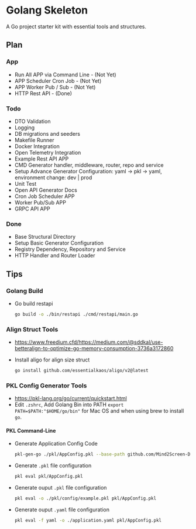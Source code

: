 # Golang Skeleton
A Go project starter kit with essential tools and structures.

## Plan

### App
- Run All APP via Command Line - (Not Yet)
- APP Scheduler Cron Job - (Not Yet)
- APP Worker Pub / Sub - (Not Yet)
- HTTP Rest API - (Done)

### Todo
- DTO Validation
- Logging
- DB migrations and seeders
- Makefile Runner
- Docker Integration
- Open Telemetry Integration
- Example Rest API APP
- CMD Generator handler, middleware, router, repo and service
- Setup Advance Generator Configuration: yaml -> pkl -> yaml, environment change: dev | prod
- Unit Test
- Open API Generator Docs
- Cron Job Scheduler APP
- Worker Pub/Sub APP
- GRPC API APP

### Done
- Base Structural Directory
- Setup Basic Generator Configuration
- Registry Dependency, Repository and Service
- HTTP Handler and Router Loader

## Tips

### Golang Build

- Go build restapi

    ```bash
    go build -o ./bin/restapi ./cmd/restapi/main.go
    ```

### Align Struct Tools

- https://www.freedium.cfd/https://medium.com/@sddkal/use-betteralign-to-optimize-go-memory-consumption-3736a3172860

- Install aligo for align size struct
    ```bash
    go install github.com/essentialkaos/aligo/v2@latest
    ```

### PKL Config Generator Tools

- https://pkl-lang.org/go/current/quickstart.html
- Edit `.zshrc`, Add Golang Bin into PATH `export PATH=$PATH:"$HOME/go/bin"` for Mac OS and when using brew to install `go`.

#### PKL Command-Line
- Generate Application Config Code
    ```bash
    pkl-gen-go ./pkl/AppConfig.pkl --base-path github.com/Mind2Screen-Dev-Team/go-skeleton
    ```

- Generate `.pkl` file configuration
    ```bash
    pkl eval pkl/AppConfig.pkl
    ```

- Generate ouput `.pkl` file configuration
    ```bash
    pkl eval -o ./pkl/config/example.pkl pkl/AppConfig.pkl
    ```

- Generate ouput `.yaml` file configuration
    ```bash
    pkl eval -f yaml -o ./application.yaml pkl/AppConfig.pkl
    ```
